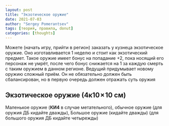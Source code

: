 ```yaml
---
layout: post
title: "Экзотическое оружие"
date: 2021-07-03
author: "Sergey Pomerantsev"
tags: [теория, правила, donut]
categories: [thoughts]
---
```


Можете (начать игру, прийти в регион) заказать у кузнеца экзотическое оружие. Оно изготавливается 1 неделю и стоит как экзотический предмет. Такое оружие имеет бонус на попадание +2, пока носящий его персонаж не умрёт, после чего бонус снижается на 1 за каждую смерть с таким оружием в данном регионе. Ведущий придумывает новому оружию сложный приём. Он не обязательно должен быть сбалансирован, но в первую очередь должен отражать суть оружия

## Экзотическое оружие (4к10 × 10 см)

Маленькое оружие (**КИ4** в случае метательного), обычное оружие (для оружия ДБ кидайте дважды), Большое оружие (кидайте дважды) (для большого оружия ДБ кидайте четырежды)
